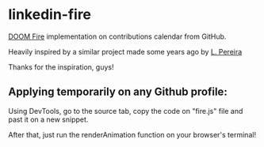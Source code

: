 # linkedin-fire
 
[DOOM Fire](https://github.com/filipedeschamps/doom-fire-algorithm) implementation on contributions calendar from GitHub.

Heavily inspired by a similar project made some years ago by [L. Pereira](https://github.com/lpereira)

Thanks for the inspiration, guys!

## Applying temporarily on any Github  profile:

Using DevTools, go to the source tab, copy the code on "fire.js" file and past it on a new snippet.

After that, just run the renderAnimation function on your browser's terminal!